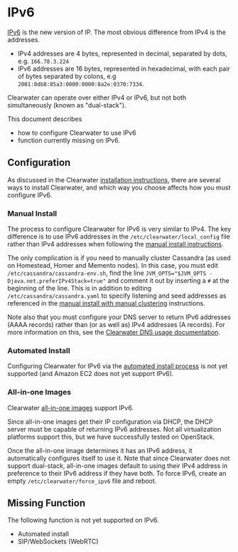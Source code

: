 # IPv6

[IPv6](http://en.wikipedia.org/wiki/IPv6) is the new version of IP.  The most obvious difference from IPv4 is the addresses.

*   IPv4 addresses are 4 bytes, represented in decimal, separated by dots, e.g. `166.78.3.224`
*   IPv6 addresses are 16 bytes, represented in hexadecimal, with each pair of bytes separated by colons, e.g `2001:0db8:85a3:0000:0000:8a2e:0370:7334`.

Clearwater can operate over either IPv4 or IPv6, but not both simultaneously (known as "dual-stack").

This document describes

*   how to configure Clearwater to use IPv6
*   function currently missing on IPv6.

## Configuration

As discussed in the Clearwater [installation instructions](Installation_Instructions.md), there are several ways to install Clearwater, and which way you choose affects how you must configure IPv6.

### Manual Install

The process to configure Clearwater for IPv6 is very similar to IPv4.  The key difference is to use IPv6 addresses in the `/etc/clearwater/local_config` file rather than IPv4 addresses when following the [manual install instructions](Manual_Install).

The only complication is if you need to manually cluster Cassandra (as used on Homestead, Homer and Memento nodes).  In this case, you must edit `/etc/cassandra/cassandra-env.sh`, find the line `JVM_OPTS="$JVM_OPTS -Djava.net.preferIPv4Stack=true"` and comment it out by inserting a `#` at the beginning of the line.  This is in addition to editing `/etc/cassandra/cassandra.yaml` to specify listening and seed addresses as referenced in the [manual install with manual clustering](Old_Manual_Install) instructions.

Note also that you must configure your DNS server to return IPv6 addresses (AAAA records) rather than (or as well as) IPv4 addresses (A records).  For more information on this, see the [Clearwater DNS usage documentation](Clearwater_DNS_Usage.md).

### Automated Install

Configuring Clearwater for IPv6 via the [automated install process](Automated_Install.md) is not yet supported (and Amazon EC2 does not yet support IPv6).

### All-in-one Images

Clearwater [all-in-one images](All_in_one_Images.md) support IPv6.

Since all-in-one images get their IP configuration via DHCP, the DHCP server must be capable of returning IPv6 addresses.  Not all virtualization platforms support this, but we have successfully tested on OpenStack.

Once the all-in-one image determines it has an IPv6 address, it automatically configures itself to use it.  Note that since Clearwater does not support dual-stack, all-in-one images default to using their IPv4 address in preference to their IPv6 address if they have both.  To force IPv6, create an empty `/etc/clearwater/force_ipv6` file and reboot.

## Missing Function

The following function is not yet supported on IPv6.

*   Automated install
*   SIP/WebSockets (WebRTC)


